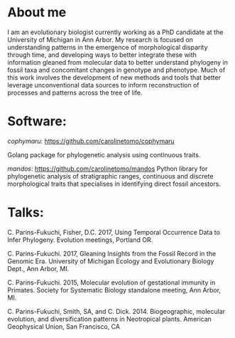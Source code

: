 # About me

I am an evolutionary biologist currently working as a PhD candidate at the University of Michigan in Ann Arbor. My research is focused on understanding patterns in the emergence of morphological disparity through time, and developing ways to better integrate these with information gleaned from molecular data to better understand phylogeny in fossil taxa and concomitant changes in genotype and phenotype. Much of this work involves the development of new methods and tools that better leverage unconventional data sources to inform reconstruction of processes and patterns across the tree of life.


# Software:

*cophymaru*: https://github.com/carolinetomo/cophymaru

Golang package for phylogenetic analysis using continuous traits.

*mandos*: https://github.com/carolinetomo/mandos
Python library for phylogenetic analysis of stratigraphic ranges, continuous and discrete morphological traits that specialises in identifying direct fossil ancestors.

# Talks:

C. Parins-Fukuchi, Fisher, D.C. 2017, Using Temporal Occurrence Data to Infer Phylogeny. Evolution meetings, Portland OR.

C. Parins-Fukuchi. 2017, Gleaning Insights from the Fossil Record in the Genomic Era. University of Michigan Ecology and Evolutionary Biology Dept., Ann Arbor, MI.

C. Parins-Fukuchi. 2015, Molecular evolution of gestational immunity in Primates. Society for Systematic Biology standalone meeting, Ann Arbor, MI.

C. Parins-Fukuchi, Smith, SA, and C. Dick. 2014. Biogeographic, molecular evolution, and diversification patterns in Neotropical plants. American Geophysical Union, San Francisco, CA
